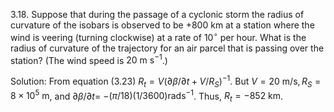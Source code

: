 3.18. Suppose that during the passage of a cyclonic storm the radius of curvature of the isobars is observed to be +800 km at a station where the wind is veering (turning clockwise) at a rate of $10^{\circ}$ per hour. What is the radius of curvature of the trajectory for an air parcel that is passing over the station? (The wind speed is $20 \mathrm{~m} \mathrm{~s}^{-1}$.)

Solution: From equation (3.23) $R_{t}=V\left(\partial \beta / \partial t+V / R_{S}\right)^{-1}$. But $V=20 \mathrm{~m} / \mathrm{s}, R_{S}=8 \times 10^{5} \mathrm{~m}$, and $\partial \beta / \partial t=$ $-(\pi / 18)(1 / 3600) \mathrm{rad} \mathrm{s}^{-1}$. Thus, $R_{t}=-852 \mathrm{~km}$.